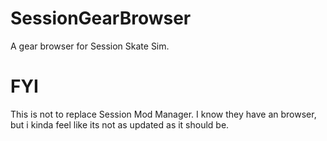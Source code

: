 # SessionGearBrowser
A gear browser for Session Skate Sim.

# FYI
This is not to replace Session Mod Manager. I know they have an browser, but i kinda feel like its not as updated as it should be.
